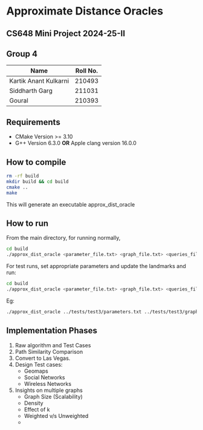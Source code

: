 # Approximate Distance Oracles

## CS648 Mini Project 2024-25-II

## Group 4

| Name                  | Roll No. |
| --------------------- | -------- |
| Kartik Anant Kulkarni | 210493   |
| Siddharth Garg        | 211031   |
| Goural                | 210393   |

## Requirements

- CMake Version >= 3.10
- G++ Version 6.3.0 **OR** Apple clang version 16.0.0

## How to compile

```bash
rm -rf build
mkdir build && cd build
cmake ..
make
```

This will generate an executable approx_dist_oracle

## How to run

From the main directory, for running normally,

```bash
cd build
./approx_dist_oracle <parameter_file.txt> <graph_file.txt> <queries_file.txt>
```

For test runs, set appropriate parameters and update the landmarks and run:

```bash
cd build
./approx_dist_oracle <parameter_file.txt> <graph_file.txt> <queries_file.txt> <landmarks_file.txt> <answers_file.txt>
```

Eg:

```bash
./approx_dist_oracle ../tests/test3/parameters.txt ../tests/test3/graph.txt ../tests/test3/queries.txt ../tests/test3/out/landmarks.txt ../tests/test3/out/answers.txt
```

## Implementation Phases

1. Raw algorithm and Test Cases
2. Path Similarity Comparison
3. Convert to Las Vegas.
4. Design Test cases:
   - Geomaps
   - Social Networks
   - Wireless Networks
5. Insights on multiple graphs
   - Graph Size (Scalability)
   - Density
   - Effect of k
   - Weighted v/s Unweighted
   -
